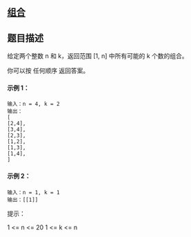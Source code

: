## [组合](https://leetcode.cn/problems/combinations/description/)

## 题目描述

给定两个整数 n 和 k，返回范围 [1, n] 中所有可能的 k 个数的组合。

你可以按 任何顺序 返回答案。

#### 示例 1：

```
输入：n = 4, k = 2
输出：
[
[2,4],
[3,4],
[2,3],
[1,2],
[1,3],
[1,4],
]
```

#### 示例 2：

```
输入：n = 1, k = 1
输出：[[1]]
```

提示：

1 <= n <= 20
1 <= k <= n
